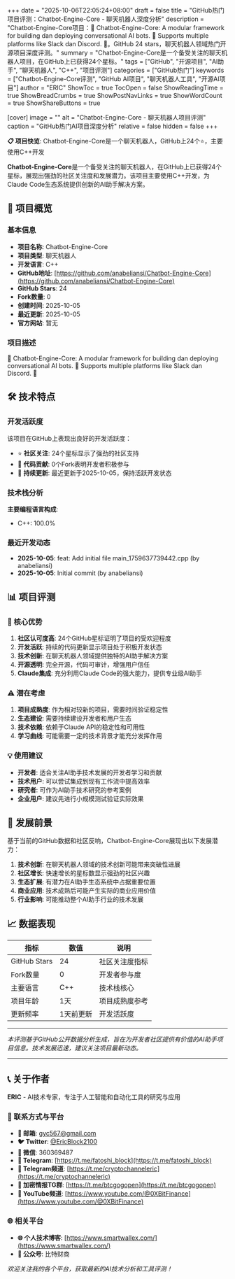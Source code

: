 +++
date = "2025-10-06T22:05:24+08:00"
draft = false
title = "GitHub热门项目评测：Chatbot-Engine-Core - 聊天机器人深度分析"
description = "Chatbot-Engine-Core项目：💬 Chatbot-Engine-Core: A modular framework for building dan deploying conversational AI bots. 🤖 Supports multiple platforms like Slack dan Discord. 🧠。GitHub 24 stars，聊天机器人领域热门开源项目深度评测。"
summary = "Chatbot-Engine-Core是一个备受关注的聊天机器人项目，在GitHub上已获得24个星标。"
tags = ["GitHub", "开源项目", "AI助手", "聊天机器人", "C++", "项目评测"]
categories = ["GitHub热门"]
keywords = ["Chatbot-Engine-Core评测", "GitHub AI项目", "聊天机器人工具", "开源AI项目"]
author = "ERIC"
ShowToc = true
TocOpen = false
ShowReadingTime = true
ShowBreadCrumbs = true
ShowPostNavLinks = true
ShowWordCount = true
ShowShareButtons = true

[cover]
image = ""
alt = "Chatbot-Engine-Core - 聊天机器人项目评测"
caption = "GitHub热门AI项目深度分析"
relative = false
hidden = false
+++

**📋 项目快览**: Chatbot-Engine-Core是一个聊天机器人，GitHub上24个⭐，主要使用C++开发

**Chatbot-Engine-Core**是一个备受关注的聊天机器人，在GitHub上已获得24个星标，展现出强劲的社区关注度和发展潜力。该项目主要使用C++开发，为Claude Code生态系统提供创新的AI助手解决方案。

## 🎯 项目概览

### 基本信息
- **项目名称**: Chatbot-Engine-Core
- **项目类型**: 聊天机器人
- **开发语言**: C++
- **GitHub地址**: [https://github.com/anabeliansi/Chatbot-Engine-Core](https://github.com/anabeliansi/Chatbot-Engine-Core)
- **GitHub Stars**: 24
- **Fork数量**: 0
- **创建时间**: 2025-10-05
- **最近更新**: 2025-10-05
- **官方网站**: 暂无

### 项目描述
💬 Chatbot-Engine-Core: A modular framework for building dan deploying conversational AI bots. 🤖 Supports multiple platforms like Slack dan Discord. 🧠

## 🛠️ 技术特点

### 开发活跃度
该项目在GitHub上表现出良好的开发活跃度：
- ⭐ **社区关注**: 24个星标显示了强劲的社区支持
- 🔄 **代码贡献**: 0个Fork表明开发者积极参与
- 📅 **持续更新**: 最近更新于2025-10-05，保持活跃开发状态

### 技术栈分析

**主要编程语言构成**:
- C++: 100.0%


### 最近开发动态
- **2025-10-05**: feat: Add initial file main_1759637739442.cpp (by anabeliansi)
- **2025-10-05**: Initial commit (by anabeliansi)


## 📊 项目评测

### 🎯 核心优势
1. **社区认可度高**: 24个GitHub星标证明了项目的受欢迎程度
2. **开发活跃**: 持续的代码更新显示项目处于积极开发状态
3. **技术创新**: 在聊天机器人领域提供独特的AI助手解决方案
4. **开源透明**: 完全开源，代码可审计，增强用户信任
5. **Claude集成**: 充分利用Claude Code的强大能力，提供专业级AI助手

### ⚠️ 潜在考虑
1. **项目成熟度**: 作为相对较新的项目，需要时间验证稳定性
2. **生态建设**: 需要持续建设开发者和用户生态
3. **技术依赖**: 依赖于Claude API的稳定性和可用性
4. **学习曲线**: 可能需要一定的技术背景才能充分发挥作用

### 💡 使用建议
- **开发者**: 适合关注AI助手技术发展的开发者学习和贡献
- **技术用户**: 可以尝试集成到现有工作流中提高效率
- **研究者**: 可作为AI助手技术研究的参考案例
- **企业用户**: 建议先进行小规模测试验证实际效果

## 🔮 发展前景

基于当前的GitHub数据和社区反响，Chatbot-Engine-Core展现出以下发展潜力：

1. **技术创新**: 在聊天机器人领域的技术创新可能带来突破性进展
2. **社区增长**: 快速增长的星标数显示强劲的社区兴趣
3. **生态扩展**: 有潜力在AI助手生态系统中占据重要位置
4. **商业应用**: 技术成熟后可能产生实际的商业应用价值
5. **行业影响**: 可能推动整个AI助手行业的技术发展

## 📈 数据表现

| 指标 | 数值 | 说明 |
|------|------|------|
| GitHub Stars | 24 | 社区关注度指标 |
| Fork数量 | 0 | 开发者参与度 |
| 主要语言 | C++ | 技术栈核心 |
| 项目年龄 | 1天 | 项目成熟度参考 |
| 更新频率 | 1天前更新 | 开发活跃度 |

---

*本评测基于GitHub公开数据分析生成，旨在为开发者社区提供有价值的AI助手项目信息。技术发展迅速，建议关注项目最新动态。*

---

## 📞 关于作者

**ERIC** - AI技术专家，专注于人工智能和自动化工具的研究与应用

### 🔗 联系方式与平台

- **📧 邮箱**: [gyc567@gmail.com](mailto:gyc567@gmail.com)
- **🐦 Twitter**: [@EricBlock2100](https://twitter.com/EricBlock2100)
- **💬 微信**: 360369487
- **📱 Telegram**: [https://t.me/fatoshi_block](https://t.me/fatoshi_block)
- **📢 Telegram频道**: [https://t.me/cryptochanneleric](https://t.me/cryptochanneleric)
- **👥 加密情报TG群**: [https://t.me/btcgogopen](https://t.me/btcgogopen)
- **🎥 YouTube频道**: [https://www.youtube.com/@0XBitFinance](https://www.youtube.com/@0XBitFinance)

### 🌐 相关平台

- **🌐 个人技术博客**: [https://www.smartwallex.com/](https://www.smartwallex.com/)
- **📖 公众号**: 比特财商

*欢迎关注我的各个平台，获取最新的AI技术分析和工具评测！*
